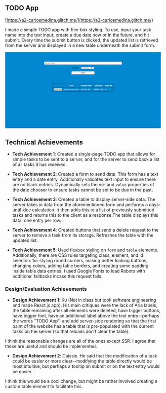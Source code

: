 ## TODO App

[https://a2-carlosmedina.glitch.me/](https://a2-carlosmedina.glitch.me/)

I made a simple TODO app with flex-box styling. To use, input your task name into the text input, create a due date now or in the future, and hit submit. Every time the submit button is clicked, the updated list is retrieved from the server and displayed in a new table underneath the submit form.

![Image of the website](./sample.png)

## Technical Achievements

- **Tech Achievement 1**: Created a single-page TODO app that allows for simple tasks to be sent to a server, and for the server to send back a list of all tasks it has received.

- **Tech Achievement 2**: Created a form to send data. This form has a text entry and a date entry. Additionally validates text input to ensure there are no blank entries. Dynamically sets the `min` and `value` properties of the date chooser to ensure tasks cannot be set to be due in the past.

- **Tech Achievement 3**: Created a table to display server-side data. The server takes in data from the aforementioned form and performs a days-until-due calculation. It then adds this to a list of previously submitted tasks and returns this to the client as a response.The table displays this data, one entry per row.

- **Tech Achievement 4**: Created buttons that send a delete request to the server to remove a task from its storage. Refreshes the table with the updated list.

- **Tech Achievement 5**: Used flexbox styling on `form` and `table` elements. Additionally, there are CSS rules targeting class, element, and id selectors for styling round corners, making better looking buttons, changing colors, adding table borders, and creating some padding inside table data entries. I used Google Fonts to load Roboto with additional fallbacks incase this request fails.

### Design/Evaluation Achievements

- **Design Achievement 1**: Ku (Not in class but took software engineering and made React.js app). His main critiques were the lack of Aria labels, the table remaining after all elements were deleted, have bigger buttons, have bigger font, have an additional label above the text entry--perhaps the words "TODO App", and add server-side rendering so that the first paint of the website has a table that is pre-populated with the current tasks on the server (so that reloads don't clear the table).

I think the reasonable changes are all of the ones except SSR. I agree that these are useful and should be implemented.

- **Design Achievement 2**: Caissie. He said that the modification of a task could be easier or more clear--modifying the table directly would be most intuitive, but perhaps a tooltip on submit or on the text entry would be easier.

I think this would be a cool change, but might be rather involved creating a custom table element to facilitate this.

